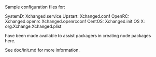 Sample configuration files for:

SystemD: Xchanged.service
Upstart: Xchanged.conf
OpenRC:  Xchanged.openrc
         Xchanged.openrcconf
CentOS:  Xchanged.init
OS X:    org.Xchange.Xchanged.plist

have been made available to assist packagers in creating node packages here.

See doc/init.md for more information.
